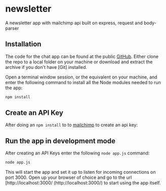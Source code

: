 # newsletter
A newsletter app with mailchimp api built on express, request and body-parser

## Installation

The code for the chat app can be found at the public [GitHub](https://github.com/olawuwo-abideen/newsletter). Either clone the repo to a local folder on your machine or
download and extract the archive if you don't have [Git] installed.

Open a terminal window session, or the equivalent on your machine, and enter the following command to install all the Node modules needed to run the app:

```sh
npm install
```	
## Create an API Key

After doing an `npm install` to to [mailchimp](https://login.mailchimp.com/signup/) to create an api key:

## Run the app in development mode

After creating an API Keys  enter the following `node app.js` command:

```sh
node app.js
```
This will start the app and set it up to listen for incoming connections on port 3000. Open up your browser of choice and go to the url [http://localhost:3000/
(http://localhost:3000/) to start using the app itself.
